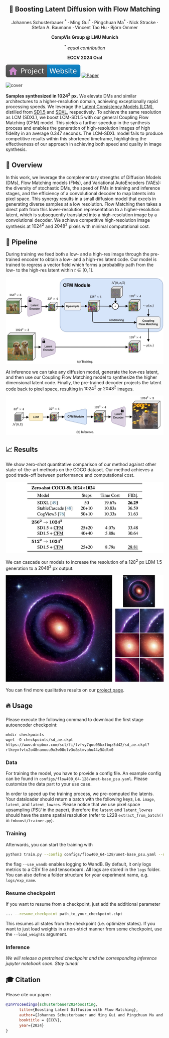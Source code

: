<p align="center">
 <h2 align="center">🚀 Boosting Latent Diffusion with Flow Matching</h2>
 <p align="center"> 
 Johannes Schusterbauer
<sup>*</sup> · Ming Gui<sup>*</sup> · Pingchuan Ma<sup>*</sup> · 
 <!-- </p>
  <p align="center">  -->
 Nick Stracke · Stefan A. Baumann ·  Vincent Tao Hu · Björn Ommer
 </p>
 <p align="center"> 
    <b>CompVis Group @ LMU Munich</b>
 </p>
 </p>
  <p align="center"> <sup>*</sup> <i>equal contribution</i> </p>
</p>

<p align="center">
 <b>ECCV 2024 Oral</b>
</p>


[![Website](assets/figs/badge-website.svg)](https://compvis.github.io/fm-boosting/)
[![Paper](https://img.shields.io/badge/arXiv-PDF-b31b1b)](https://arxiv.org/abs/2312.07360)


![cover](/assets/figs/cover-fig.png)

**Samples synthesized in $1024^2$ px.** We elevate DMs and similar architectures to a higher-resolution domain, achieving exceptionally rapid processing speeds. We leverage the [Latent Consistency Models (LCM)](https://arxiv.org/abs/2310.04378), distilled from [SD1.5](https://arxiv.org/abs/2112.10752)  and [SDXL](https://arxiv.org/abs/2307.01952), respectively. To achieve the same resolution as LCM (SDXL), we boost LCM-SD1.5 with our general Coupling Flow Matching (CFM) model. This yields a further speedup in the synthesis process and enables the generation of high-resolution images of high fidelity in an average $`0.347`$ seconds. The LCM-SDXL model fails to produce competitive results within this shortened timeframe, highlighting the effectiveness of our approach in achieving both speed and quality in image synthesis.


## 📝 Overview

In this work, we leverage the complementary strengths of Diffusion Models (DMs), Flow Matching models (FMs), and Variational AutoEncoders (VAEs): the diversity of stochastic DMs, the speed of FMs in training and inference stages, and the efficiency of a convolutional decoder to map latents into pixel space. This synergy results in a small diffusion model that excels in generating diverse samples at a low resolution. Flow Matching then takes a direct path from this lower-resolution representation to a higher-resolution latent, which is subsequently translated into a high-resolution image by a convolutional decoder. We achieve competitive high-resolution image synthesis at $1024^2$ and $2048^2$ pixels with minimal computational cost.

## 🚀 Pipeline

During training we feed both a low- and a high-res image through the pre-trained encoder to obtain a low- and a high-res latent code. Our model is trained to regress a vector field which forms a probability path from the low- to the high-res latent within $t \in [0, 1]$.

![training](assets/figs/pipeline-train.jpg)

At inference we can take any diffusion model, generate the low-res latent, and then use our Coupling Flow Matching model to synthesize the higher dimensional latent code. Finally, the pre-trained decoder projects the latent code back to pixel space, resulting in $1024^2$ or $2048^2$ images.

![inference](assets/figs/pipeline-inf.jpg)


## 📈 Results

We show zero-shot quantitative comparison of our method against other state-of-the-art methods on the COCO dataset. Our method achieves a good trade-off between performance and computational cost.

![results-coco](assets/figs/coco-comparison.jpg)

We can cascade our models to increase the resolution of a $128^2$ px LDM 1.5 generation to a $2048^2$ px output.

![cascading](assets/figs/128_to_2k-universe.jpg)

You can find more qualitative results on our [project page](https://compvis.github.io/fm-boosting/).

## 🔥 Usage

###
Please execute the following command to download the first stage autoencoder checkpoint:
```
mkdir checkpoints
wget -O checkpoints/sd_ae.ckpt https://www.dropbox.com/scl/fi/lvfvy7qou05kxfbqz5d42/sd_ae.ckpt?rlkey=fvtu2o48namouu9x3w08olv3o&st=vahu44z5&dl=0
```

### Data
For training the model, you have to provide a config file. An example config can be found in `configs/flow400_64-128/unet-base_psu.yaml`. Please customize the data part to your use case. 

In order to speed up the training process, we pre-computed the latents. Your dataloader should return a batch with the following keys, i.e. `image`, `latent`, and `latent_lowres`. Please notice that we use pixel space upsampling (*PSU* in the paper), therefore the `latent` and `latent_lowres` should have the same spatial resolution (refer to L228 `extract_from_batch()` in `fmboost/trainer.py`). 


### Training

Afterwards, you can start the training with

```bash
python3 train.py --config configs/flow400_64-128/unet-base_psu.yaml --name your-name --use_wandb
```

the flag `--use_wandb` enables logging to WandB. By default, it only logs metrics to a CSV file and tensorboard. All logs are stored in the `logs` folder. You can also define a folder structure for your experiment name, e.g. `logs/exp_name`.

### Resume checkpoint

If you want to resume from a checkpoint, just add the additional parameter

```bash
... --resume_checkpoint path_to_your_checkpoint.ckpt
```

This resumes all states from the checkpoint (i.e. optimizer states). If you want to just load weights in a non-strict manner from some checkpoint, use the `--load_weights` argument.

### Inference
*We will release a pretrained checkpoint and the corresponding inference jupyter notebook soon. Stay tuned!*



## 🎓 Citation

Please cite our paper:

```bibtex
@InProceedings{schusterbauer2024boosting,
      title={Boosting Latent Diffusion with Flow Matching}, 
      author={Johannes Schusterbauer and Ming Gui and Pingchuan Ma and Nick Stracke and Stefan A. Baumann and Vincent Tao Hu and Björn Ommer},
      booktitle = {ECCV},
      year={2024}
}
```
